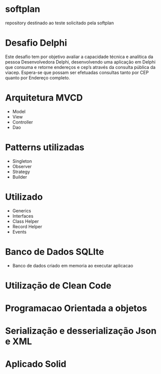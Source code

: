 # softplan
repository destinado ao teste solicitado pela softplan

# Desafio Delphi

Este desafio tem por objetivo avaliar a capacidade técnica e analítica da pessoa
Desenvolvedora Delphi, desenvolvendo uma aplicação em Delphi que consuma e
retorne endereços e cep’s através da consulta pública da viacep.
Espera-se que possam ser efetuadas consultas tanto por CEP quanto por Endereço
completo.

# Arquitetura MVCD
  - Model
  - View
  - Controller
  - Dao
   
# Patterns utilizadas
  - Singleton
  - Observer
  - Strategy
  - Builder

# Utilizado 
   - Generics
   - Interfaces
   - Class Helper
   - Record Helper
   - Events   

# Banco de Dados SQLIte
   - Banco de dados criado em memoria ao executar aplicacao

# Utilização de Clean Code

# Programacao Orientada a objetos 

# Serialização e desserialização Json e XML
     
# Aplicado Solid

